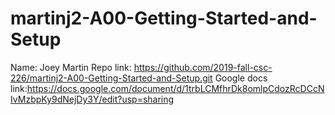 # martinj2-A00-Getting-Started-and-Setup
Name: Joey Martin
Repo link: https://github.com/2019-fall-csc-226/martinj2-A00-Getting-Started-and-Setup.git
Google docs link:https://docs.google.com/document/d/1trbLCMfhrDk8omlpCdozRcDCcNIvMzbpKy9dNejDy3Y/edit?usp=sharing